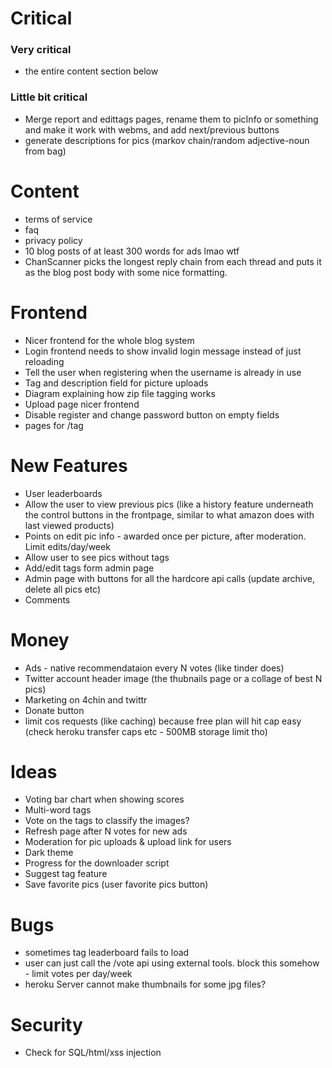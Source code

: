 # Critical

### Very critical
* the entire content section below

### Little bit critical
* Merge report and edittags pages, rename them to picInfo or something and make it work with webms, and add next/previous buttons
* generate descriptions for pics (markov chain/random adjective-noun from bag)
    
# Content
* terms of service
* faq
* privacy policy
* 10 blog posts of at least 300 words for ads lmao wtf
* ChanScanner picks the longest reply chain from each thread and puts it as the blog post body with some nice formatting.

# Frontend 
* Nicer frontend for the whole blog system
* Login frontend needs to show invalid login message instead of just reloading
* Tell the user when registering when the username is already in use
* Tag and description field for picture uploads
* Diagram explaining how zip file tagging works
* Upload page nicer frontend
* Disable register and change password button on empty fields
* pages for /tag
    
# New Features
* User leaderboards
* Allow the user to view previous pics (like a history feature underneath the control buttons in the frontpage, similar to what amazon does with last viewed products)
* Points on edit pic info - awarded once per picture, after moderation. Limit edits/day/week
* Allow user to see pics without tags
* Add/edit tags form admin page
* Admin page with buttons for all the hardcore api calls (update archive, delete all pics etc)
* Comments

# Money
* Ads - native recommendataion every N votes (like tinder does)
* Twitter account header image (the thubnails page or a collage of best N pics)
* Marketing on 4chin and twittr
* Donate button
* limit cos requests (like caching) because free plan will hit cap easy (check heroku transfer caps etc - 500MB storage limit tho)

# Ideas
* Voting bar chart when showing scores
* Multi-word tags
* Vote on the tags to classify the images?
* Refresh page after N votes for new ads
* Moderation for pic uploads & upload link for users
* Dark theme
* Progress for the downloader script
* Suggest tag feature
* Save favorite pics (user favorite pics button)

# Bugs
* sometimes tag leaderboard fails to load
* user can just call the /vote api using external tools. block this somehow - limit votes per day/week
* heroku Server cannot make thumbnails for some jpg files?


# Security
* Check for SQL/html/xss injection
